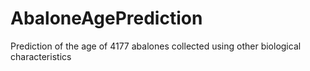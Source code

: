 # AbaloneAgePrediction
Prediction of the age of 4177 abalones collected using other biological characteristics
